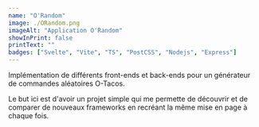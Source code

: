 ```yaml
---
name: "O'Random"
image: ./ORandom.png
imageAlt: "Application O'Random"
showInPrint: false
printText: ""
badges: ["Svelte", "Vite", "TS", "PostCSS", "Nodejs", "Express"]
---
```


Implémentation de différents front-ends et back-ends pour un générateur de commandes aléatoires O-Tacos.

Le but ici est d'avoir un projet simple qui me permette de découvrir et de comparer de nouveaux frameworks en recréant la même mise en page à chaque fois.